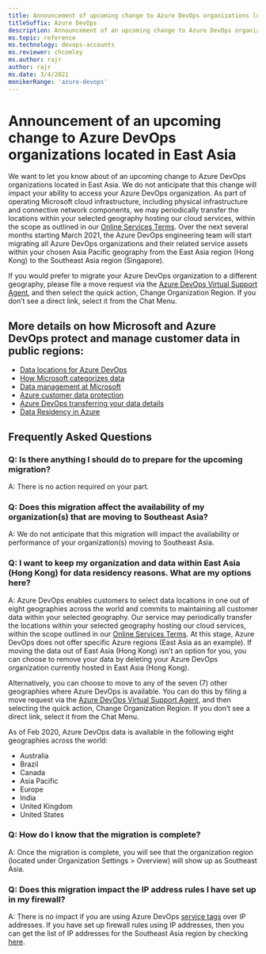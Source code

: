 ```yaml
---
title: Announcement of upcoming change to Azure DevOps organizations located in East Asia
titleSuffix: Azure DevOps
description: Announcement of an upcoming change to Azure DevOps organizations located in East Asia. 
ms.topic: reference
ms.technology: devops-accounts
ms.reviewer: chcomley
ms.author: rajr
author: rajr
ms.date: 3/4/2021
monikerRange: 'azure-devops'
---
```


# Announcement of an upcoming change to Azure DevOps organizations located in East Asia

We want to let you know about of an upcoming change to Azure DevOps organizations located in East Asia. We do not anticipate that this change will impact your ability to access your Azure DevOps organization. As part of operating Microsoft cloud infrastructure, including physical infrastructure and connective network components, we may periodically transfer the locations within your selected geography hosting our cloud services, within the scope as outlined in our [Online Services Terms](https://www.microsoftvolumelicensing.com/DocumentSearch.aspx?Mode=3&DocumentTypeId=46). Over the next several months starting March 2021, the Azure DevOps engineering team will start migrating all Azure DevOps organizations and their related service assets within your chosen Asia Pacific geography from the East Asia region (Hong Kong) to the Southeast Asia region (Singapore).

If you would prefer to migrate your Azure DevOps organization to a different geography, please file a move request via the [Azure DevOps Virtual Support Agent](https://azure.microsoft.com/support/devops/), and then select the quick action, Change Organization Region. If you don’t see a direct link, select it from the Chat Menu.

## More details on how Microsoft and Azure DevOps protect and manage customer data in public regions:

* [Data locations for Azure DevOps](https://docs.microsoft.com/azure/devops/organizations/security/data-location?view=azure-devops)
* [How Microsoft categorizes data](https://www.microsoft.com/trustcenter/privacy/data-management/customer-data-definitions)
* [Data management at Microsoft](https://www.microsoft.com/trust-center/privacy/data-management)
* [Azure customer data protection](https://docs.microsoft.com/azure/security/azure-protection-of-customer-data)
* [Azure DevOps transferring your data details](https://docs.microsoft.com/azure/devops/organizations/security/data-location?view=azure-devops#transferring-your-data)
* [Data Residency in Azure](https://azure.microsoft.com/global-infrastructure/data-residency/)

## Frequently Asked Questions

### Q: Is there anything I should do to prepare for the upcoming migration?
A: There is no action required on your part.

### Q: Does this migration affect the availability of my organization(s) that are moving to Southeast Asia?
A: We do not anticipate that this migration will impact the availability or performance of your organization(s) moving to Southeast Asia. 

### Q: I want to keep my organization and data within East Asia (Hong Kong) for data residency reasons. What are my options here?
A: Azure DevOps enables customers to select data locations in one out of eight geographies across the world and commits to maintaining all customer data within your selected geography. Our service may periodically transfer the locations within your selected geography hosting our cloud services, within the scope outlined in our [Online Services Terms](https://www.microsoftvolumelicensing.com/DocumentSearch.aspx?Mode=3&DocumentTypeId=46). At this stage, Azure DevOps does not offer specific Azure regions (East Asia as an example). If moving the data out of East Asia (Hong Kong) isn’t an option for you, you can choose to remove your data by deleting your Azure DevOps organization currently hosted in East Asia (Hong Kong). 

Alternatively, you can choose to move to any of the seven (7) other geographies where Azure DevOps is available. You can do this by filing a move request via the [Azure DevOps Virtual Support Agent](https://azure.microsoft.com/support/devops/), and then selecting the quick action, Change Organization Region. If you don’t see a direct link, select it from the Chat Menu.

As of Feb 2020, Azure DevOps data is available in the following eight geographies across the world: 
* Australia 
* Brazil 
* Canada 
* Asia Pacific 
* Europe 
* India 
* United Kingdom 
* United States 

### Q: How do I know that the migration is complete?
A: Once the migration is complete, you will see that the organization region (located under Organization Settings > Overview) will show up as Southeast Asia.

### Q: Does this migration impact the IP address rules I have set up in my firewall?
A: There is no impact if you are using Azure DevOps [service tags](https://docs.microsoft.com/azure/virtual-network/service-tags-overview) over IP addresses. If you have set up firewall rules using IP addresses, then you can get the list of IP addresses for the Southeast Asia region by checking [here](https://docs.microsoft.com/azure/devops/organizations/security/allow-list-ip-url?view=azure-devops). 
